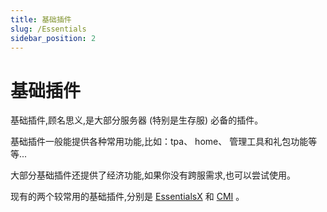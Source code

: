 ```yaml
---
title: 基础插件
slug: /Essentials
sidebar_position: 2
---
```


# 基础插件

基础插件,顾名思义,是大部分服务器 (特别是生存服) 必备的插件。

基础插件一般能提供各种常用功能,比如：tpa、 home、 管理工具和礼包功能等等...

大部分基础插件还提供了经济功能,如果你没有跨服需求,也可以尝试使用。

现有的两个较常用的基础插件,分别是 [EssentialsX](https://essentialsx.net/downloads.html) 和 [CMI](https://www.spigotmc.org/resources/cmi-298-commands-insane-kits-portals-essentials-economy-mysql-sqlite-much-more.3742/) 。
